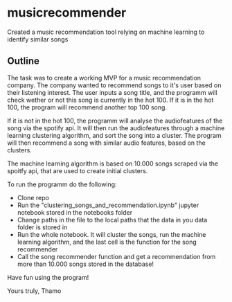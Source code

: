 # musicrecommender
Created a music recommendation tool relying on machine learning to identify similar songs

## Outline
The task was to create a working MVP for a music recommendation company.
The company wanted to recommend songs to it's user based on their listening interest.
The user inputs a song title, and the programm will check wether or not this song is currently in the hot 100.
If it is in the hot 100, the program will recommend another top 100 song.

If it is not in the hot 100, the programm will analyse the audiofeatures of the song via the spotify api.
It will then run the audiofeatures through a machine learning clustering algorithm, and sort the song into a cluster.
The program will then recommend a song with similar audio features, based on the clusters.

The machine learning algorithm is based on 10.000 songs scraped via the spoitfy api, that are used to create initial clusters.


To run the programm do the following:

- Clone repo
- Run the "clustering_songs_and_recommendation.ipynb" jupyter notebook stored in the notebooks folder
- Change paths in the file to the local paths that the data in you data folder is stored in
- Run the whole notebook. It will cluster the songs, run the machine learning algorithm, and the last cell is the function for the song recommender
- Call the song recommender function and get a recommendation from more than 10.000 songs stored in the database!


Have fun using the program!

Yours truly,
Thamo
